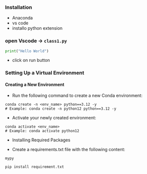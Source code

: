 ### Installation

- Anaconda
- vs code
- installo python extension

### open Vscode -> `class1.py`

```python
print("Hello World")
```

- click on run button

### Setting Up a Virtual Environment

#### Creating a New Environment

- Run the following command to create a new Conda environment:

```terminal
conda create -n <env_name> python==3.12 -y
# Example: conda create -n python12 python==3.12 -y
```

- Activate your newly created environment:

```terminal
conda activate <env_name>
# Example: conda activate python12
```

- Installing Required Packages

- Create a requirements.txt file with the following content:

```txt
mypy
```

```python
pip install requirement.txt
```
